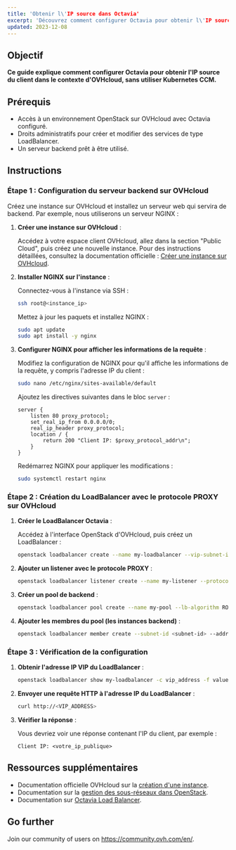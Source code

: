 ```yaml
---
title: 'Obtenir l\'IP source dans Octavia'
excerpt: 'Découvrez comment configurer Octavia pour obtenir l\'IP source du client dans le contexte d\'OVHcloud, sans utiliser Kubernetes CCM.'
updated: 2023-12-08
---
```


## Objectif

**Ce guide explique comment configurer Octavia pour obtenir l'IP source du client dans le contexte d'OVHcloud, sans utiliser Kubernetes CCM.**

## Prérequis

- Accès à un environnement OpenStack sur OVHcloud avec Octavia configuré.
- Droits administratifs pour créer et modifier des services de type LoadBalancer.
- Un serveur backend prêt à être utilisé.

## Instructions

### Étape 1 : Configuration du serveur backend sur OVHcloud

Créez une instance sur OVHcloud et installez un serveur web qui servira de backend. Par exemple, nous utiliserons un serveur NGINX :

1. **Créer une instance sur OVHcloud** :
   
   Accédez à votre espace client OVHcloud, allez dans la section "Public Cloud", puis créez une nouvelle instance. Pour des instructions détaillées, consultez la documentation officielle : [Créer une instance sur OVHcloud](https://docs.ovh.com/fr/public-cloud/creer-installer-vm/).

2. **Installer NGINX sur l'instance** :

    Connectez-vous à l'instance via SSH :

    ```bash
    ssh root@<instance_ip>
    ```

    Mettez à jour les paquets et installez NGINX :

    ```bash
    sudo apt update
    sudo apt install -y nginx
    ```

3. **Configurer NGINX pour afficher les informations de la requête** :

    Modifiez la configuration de NGINX pour qu'il affiche les informations de la requête, y compris l'adresse IP du client :

    ```bash
    sudo nano /etc/nginx/sites-available/default
    ```

    Ajoutez les directives suivantes dans le bloc `server` :

    ```nginx
    server {
        listen 80 proxy_protocol;
        set_real_ip_from 0.0.0.0/0;
        real_ip_header proxy_protocol;
        location / {
            return 200 "Client IP: $proxy_protocol_addr\n";
        }
    }
    ```

    Redémarrez NGINX pour appliquer les modifications :

    ```bash
    sudo systemctl restart nginx
    ```

### Étape 2 : Création du LoadBalancer avec le protocole PROXY sur OVHcloud

1. **Créer le LoadBalancer Octavia** :

    Accédez à l'interface OpenStack d'OVHcloud, puis créez un LoadBalancer :

    ```bash
    openstack loadbalancer create --name my-loadbalancer --vip-subnet-id <subnet-id>
    ```

2. **Ajouter un listener avec le protocole PROXY** :

    ```bash
    openstack loadbalancer listener create --name my-listener --protocol TCP --protocol-port 80 --default-pool my-pool --loadbalancer my-loadbalancer --proxy-protocol true
    ```

3. **Créer un pool de backend** :

    ```bash
    openstack loadbalancer pool create --name my-pool --lb-algorithm ROUND_ROBIN --listener my-listener --protocol TCP
    ```

4. **Ajouter les membres du pool (les instances backend)** :

    ```bash
    openstack loadbalancer member create --subnet-id <subnet-id> --address <instance_ip> --protocol-port 80 my-pool
    ```

### Étape 3 : Vérification de la configuration

1. **Obtenir l'adresse IP VIP du LoadBalancer** :

    ```bash
    openstack loadbalancer show my-loadbalancer -c vip_address -f value
    ```

2. **Envoyer une requête HTTP à l'adresse IP du LoadBalancer** :

    ```bash
    curl http://<VIP_ADDRESS>
    ```

3. **Vérifier la réponse** :

    Vous devriez voir une réponse contenant l'IP du client, par exemple :

    ```plaintext
    Client IP: <votre_ip_publique>
    ```

## Ressources supplémentaires

- Documentation officielle OVHcloud sur la [création d'une instance](/pages/public_cloud/compute/public-cloud-first-steps/).
- Documentation sur la [gestion des sous-réseaux dans OpenStack](https://docs.openstack.org/neutron/latest/admin/deploy-ovs-selfservice.html).
- Documentation sur [Octavia Load Balancer](https://docs.openstack.org/octavia/latest/).

## Go further

Join our community of users on <https://community.ovh.com/en/>.
